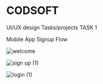 # CODSOFT
 UI/UX design Tasks/projects 
 TASK 1

Mobile App Signup Flow

![welcome](https://github.com/Tdphimasha/CODSOFT/assets/96642932/603c7fe0-55e0-4db5-aa33-99eb1fe1cf25)



![sign up (1)](https://github.com/Tdphimasha/CODSOFT/assets/96642932/f772eab7-cb92-4f99-aaec-24328973d3d1)



![login (1)](https://github.com/Tdphimasha/CODSOFT/assets/96642932/3859dbf1-3fb9-4cd7-a33a-937364f2745e)
